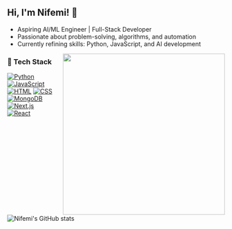 ## Hi, I'm Nifemi! 👋  
- Aspiring AI/ML Engineer | Full-Stack Developer  
- Passionate about problem-solving, algorithms, and automation  
- Currently refining skills: Python, JavaScript, and AI development  

<p align="center">
  <img src="https://media0.giphy.com/media/v1.Y2lkPTc5MGI3NjExNDc5NzlzcGRveW43aGlubHE1Nm90dDR0OTdza3YyNDJuMDNncXFncCZlcD12MV9pbnRlcm5hbF9naWZfYnlfaWQmY3Q9Zw/11hVniWaqh17Q4/giphy.gif" width="375" align="right" style="margin-left: 20px">
</p>

### 🚀 Tech Stack
[![Python](https://img.shields.io/badge/Python-3776AB?style=for-the-badge&logo=python&logoColor=white)](#)
[![JavaScript](https://img.shields.io/badge/JavaScript-F7DF1E?style=for-the-badge&logo=javascript&logoColor=black)](#)
[![HTML](https://img.shields.io/badge/HTML5-E34F26?style=for-the-badge&logo=html5&logoColor=white)](#)
[![CSS](https://img.shields.io/badge/CSS3-1572B6?style=for-the-badge&logo=css3&logoColor=white)](#)
[![MongoDB](https://img.shields.io/badge/MongoDB-13aa52?style=for-the-badge&logo=mongodb&logoColor=white)](#)
[![Next.js](https://img.shields.io/badge/Next.js-000000?style=for-the-badge&logo=next.js&logoColor=white)](#)
[![React](https://img.shields.io/badge/React-20232a?style=for-the-badge&logo=react&logoColor=61DAFB)](#)

![Nifemi's GitHub stats](https://github-readme-stats.vercel.app/api?username=N1femi&show_icons=true&theme=dark)
